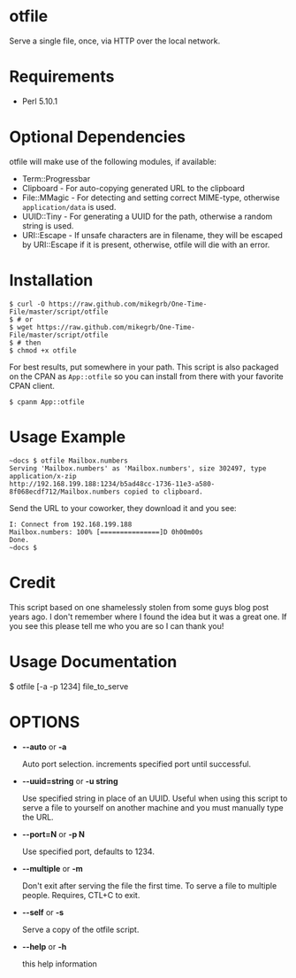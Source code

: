 otfile
======

Serve a single file, once, via HTTP over the local network.

Requirements
====
* Perl 5.10.1

Optional Dependencies
====

otfile will make use of the following modules, if available:

* Term::Progressbar
* Clipboard - For auto-copying generated URL to the clipboard
* File::MMagic - For detecting and setting correct MIME-type, otherwise ```application/data``` is used.
* UUID::Tiny - For generating a UUID for the path, otherwise a random string is used.
* URI::Escape - If unsafe characters are in filename, they will be escaped by URI::Escape if it is present, otherwise, otfile will die with an error.

Installation
====
```
$ curl -O https://raw.github.com/mikegrb/One-Time-File/master/script/otfile
$ # or
$ wget https://raw.github.com/mikegrb/One-Time-File/master/script/otfile
$ # then
$ chmod +x otfile
```

For best results, put somewhere in your path.  This script is also packaged on
the CPAN as ```App::otfile``` so you can install from there with your favorite
CPAN client.

```
$ cpanm App::otfile
```

Usage Example
====

```
~docs $ otfile Mailbox.numbers
Serving 'Mailbox.numbers' as 'Mailbox.numbers', size 302497, type application/x-zip
http://192.168.199.188:1234/b5ad48cc-1736-11e3-a580-8f068ecdf712/Mailbox.numbers copied to clipboard.
```

Send the URL to your coworker, they download it and you see:

```
I: Connect from 192.168.199.188
Mailbox.numbers: 100% [===============]D 0h00m00s
Done.
~docs $
```

Credit
====
This script based on one shamelessly stolen from some guys blog post years ago.  I don't remember where I found the idea but it was a great one.  If you see this please tell me who you are so I can thank you!

Usage Documentation
===

$ otfile \[-a -p 1234\] file_to_serve

# OPTIONS

- __\--auto__ or __\-a__

    Auto port selection.  increments specified port until successful.

- __\--uuid=string__  or __\-u string__

    Use specified string in place of an UUID. Useful when using this script to serve
    a file to yourself on another machine and you must manually type the URL.<Paste>

- __\--port=N__ or __\-p N__

    Use specified port, defaults to 1234.

- __\--multiple__ or __\-m__

    Don't exit after serving the file the first time. To serve a file to multiple
    people. Requires, CTL+C to exit.

- __\--self__ or __\-s__

    Serve a copy of the otfile script.

- __\--help__ or __\-h__

    this help information
